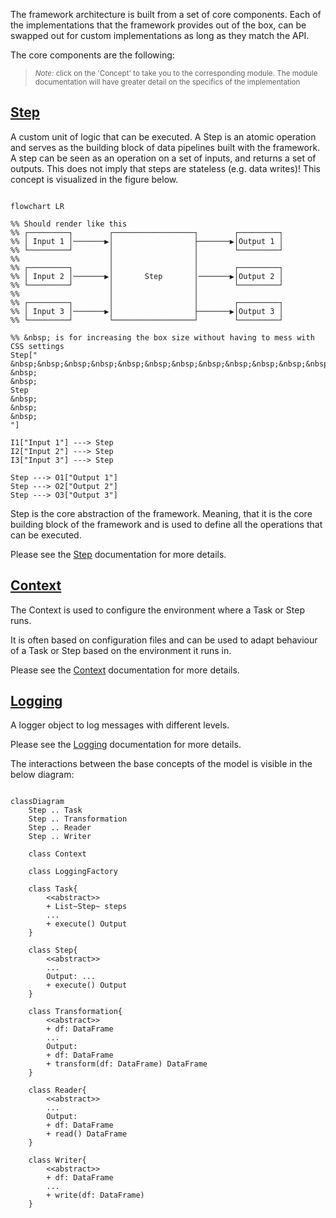 The framework architecture is built from a set of core components. Each of the implementations that the framework 
provides out of the box, can be swapped out for custom implementations as long as they match the API.

The core components are the following:
> <small>*Note:* click on the 'Concept' to take you to the corresponding module. The module documentation will have 
  greater detail on the specifics of the implementation</small>


[//]: # (References)
[Context]: context.md
[Logging]: logger.md
[Step]: step.md


## [Step]

A custom unit of logic that can be executed. A Step is an atomic operation and serves as the building block of data 
pipelines built with the framework. A step can be seen as an operation on a set of inputs, and returns a set of 
outputs. This does not imply that steps are stateless (e.g. data writes)! This concept is visualized in the figure 
below.

```mermaid

flowchart LR

%% Should render like this
%% ┌─────────┐        ┌──────────────────┐        ┌─────────┐
%% │ Input 1 │───────▶│                  ├───────▶│Output 1 │
%% └─────────┘        │                  │        └─────────┘
%%                    │                  │
%% ┌─────────┐        │                  │        ┌─────────┐
%% │ Input 2 │───────▶│       Step       │───────▶│Output 2 │
%% └─────────┘        │                  │        └─────────┘
%%                    │                  │
%% ┌─────────┐        │                  │        ┌─────────┐
%% │ Input 3 │───────▶│                  ├───────▶│Output 3 │
%% └─────────┘        └──────────────────┘        └─────────┘

%% &nbsp; is for increasing the box size without having to mess with CSS settings
Step["
&nbsp;&nbsp;&nbsp;&nbsp;&nbsp;&nbsp;&nbsp;&nbsp;&nbsp;&nbsp;&nbsp;&nbsp;&nbsp;&nbsp;&nbsp;&nbsp;&nbsp;&nbsp;&nbsp;&nbsp;
&nbsp;
&nbsp;
Step
&nbsp;
&nbsp;
&nbsp;
"]

I1["Input 1"] ---> Step
I2["Input 2"] ---> Step
I3["Input 3"] ---> Step

Step ---> O1["Output 1"]
Step ---> O2["Output 2"]
Step ---> O3["Output 3"]

```

Step is the core abstraction of the framework. Meaning, that it is the core building block of the framework and is used
to define all the operations that can be executed. 

Please see the [Step] documentation for more details.


## [Context]

The Context is used to configure the environment where a Task or Step runs.

It is often based on configuration files and can be used to adapt behaviour of a Task or Step based on the environment
it runs in.

Please see the [Context] documentation for more details.


## [Logging]

A logger object to log messages with different levels.

Please see the [Logging] documentation for more details.

The interactions between the base concepts of the model is visible in the below diagram:  

```mermaid

classDiagram
    Step .. Task
    Step .. Transformation
    Step .. Reader
    Step .. Writer

    class Context

    class LoggingFactory

    class Task{
        <<abstract>>
        + List~Step~ steps
        ...
        + execute() Output
    }

    class Step{
        <<abstract>>
        ...
        Output: ...
        + execute() Output
    }
    
    class Transformation{
        <<abstract>>
        + df: DataFrame
        ...
        Output:
        + df: DataFrame
        + transform(df: DataFrame) DataFrame
    }
    
    class Reader{
        <<abstract>>
        ...
        Output:
        + df: DataFrame
        + read() DataFrame
    }
    
    class Writer{
        <<abstract>>
        + df: DataFrame
        ...
        + write(df: DataFrame)
    }
```

